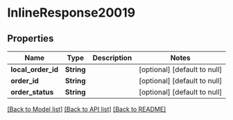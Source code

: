 # InlineResponse20019

## Properties
Name | Type | Description | Notes
------------ | ------------- | ------------- | -------------
**local_order_id** | **String** |  | [optional] [default to null]
**order_id** | **String** |  | [optional] [default to null]
**order_status** | **String** |  | [optional] [default to null]

[[Back to Model list]](../README.md#documentation-for-models) [[Back to API list]](../README.md#documentation-for-api-endpoints) [[Back to README]](../README.md)


